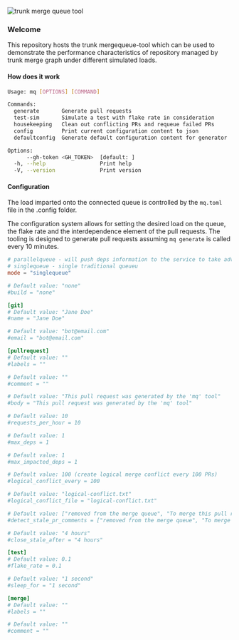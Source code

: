 ![trunk merge queue tool](https://github.com/trunk-io/mergequeue-tool/assets/1265982/6fa28185-6b75-467c-83b2-273a05dbbba4)

### Welcome

This repository hosts the trunk mergequeue-tool which can be used to demonstrate the performance
characteristics of repository managed by trunk merge graph under different simulated loads.

#### How does it work

```bash
Usage: mq [OPTIONS] [COMMAND]

Commands:
  generate       Generate pull requests
  test-sim       Simulate a test with flake rate in consideration
  housekeeping   Clean out conflicting PRs and requeue failed PRs
  config         Print current configuration content to json
  defaultconfig  Generate default configuration content for generator    

Options:
      --gh-token <GH_TOKEN>  [default: ]
  -h, --help                 Print help
  -V, --version              Print version
```

#### Configuration

The load imparted onto the connected queue is controlled by the `mq.toml` file in the .config
folder.

The configuration system allows for setting the desired load on the queue, the flake rate and the
interdependence element of the pull requests. The tooling is designed to generate pull requests assuming 
`mq generate` is called every 10 minutes. 

```toml
# parallelqueue - will push deps information to the service to take advantage of trunk merge dynamic parallel queues
# singlequeue - single traditional queueu
mode = "singlequeue"

# Default value: "none"
#build = "none"

[git]
# Default value: "Jane Doe"
#name = "Jane Doe"

# Default value: "bot@email.com"
#email = "bot@email.com"

[pullrequest]
# Default value: ""
#labels = ""

# Default value: ""
#comment = ""

# Default value: "This pull request was generated by the 'mq' tool"
#body = "This pull request was generated by the 'mq' tool"

# Default value: 10
#requests_per_hour = 10

# Default value: 1
#max_deps = 1

# Default value: 1
#max_impacted_deps = 1

# Default value: 100 (create logical merge conflict every 100 PRs)
#logical_conflict_every = 100

# Default value: "logical-conflict.txt"
#logical_conflict_file = "logical-conflict.txt"

# Default value: ["removed from the merge queue", "To merge this pull request, check the box to the left"]
#detect_stale_pr_comments = ["removed from the merge queue", "To merge this pull request, check the box to the left"]

# Default value: "4 hours"
#close_stale_after = "4 hours"

[test]
# Default value: 0.1
#flake_rate = 0.1

# Default value: "1 second"
#sleep_for = "1 second"

[merge]
# Default value: ""
#labels = ""

# Default value: ""
#comment = ""
```

